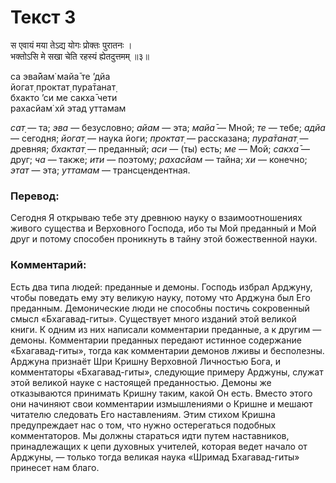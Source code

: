 # Текст 3

स एवायं मया तेऽद्य योगः प्रोक्तः पुरातनः ।  
भक्तोऽसि मे सखा चेति रहस्यं ह्येतदुत्तमम् ॥३॥

са эва̄йам̇ майа̄ те ’дйа  
йогат̣ проктат̣ пура̄танат̣  
бхакто ’си ме сакха̄ чети  
рахасйам̇ хй этад уттамам

_сат̣_ — та; _эва_ — безусловно; _айам_ — эта; _майа̄_ — Мной; _те_ — тебе; _адйа_ — сегодня; _йогат̣_ — наука йоги; _проктат̣_ — рассказана; _пура̄танат̣_ — древняя; _бхактат̣_ — преданный; _аси_ — (ты) есть; _ме_ — Мой; _сакха̄_ — друг; _ча_ — также; _ити_ — поэтому; _рахасйам_ — тайна; _хи_ — конечно; _этат_ — эта; _уттамам_ — трансцендентная.

### Перевод:

Сегодня Я открываю тебе эту древнюю науку о взаимоотношениях живого существа и Верховного Господа, ибо ты Мой преданный и Мой друг и потому способен проникнуть в тайну этой божественной науки.

### Комментарий:

Есть два типа людей: преданные и демоны. Господь избрал Арджуну, чтобы поведать ему эту великую науку, потому что Арджуна был Его преданным. Демонические люди не способны постичь сокровенный смысл «Бхагавад-гиты». Существует много изданий этой великой книги. К одним из них написали комментарии преданные, а к другим — демоны. Комментарии преданных передают истинное содержание «Бхагавад-гиты», тогда как комментарии демонов лживы и бесполезны. Арджуна признаёт Шри Кришну Верховной Личностью Бога, и комментаторы «Бхагавад-гиты», следующие примеру Арджуны, служат этой великой науке с настоящей преданностью. Демоны же отказываются принимать Кришну таким, какой Он есть. Вместо этого они начиняют свои комментарии измышлениями о Кришне и мешают читателю следовать Его наставлениям. Этим стихом Кришна предупреждает нас о том, что нужно остерегаться подобных комментаторов. Мы должны стараться идти путем наставников, принадлежащих к цепи духовных учителей, которая ведет начало от Арджуны, — только тогда великая наука «Шримад Бхагавад-гиты» принесет нам благо.